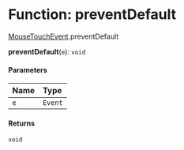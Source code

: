 # Function: preventDefault

[MouseTouchEvent](/auto-docs/fixed-layout-editor/modules/MouseTouchEvent.md).preventDefault

**preventDefault**(`e`): `void`

#### Parameters

| Name | Type |
| :------ | :------ |
| `e` | `Event` | `MouseEvent` | `TouchEvent` | `MouseEvent`<`Element`, `MouseEvent`> | `TouchEvent`<`Element`> |

#### Returns

`void`
